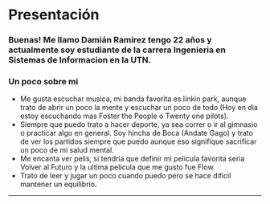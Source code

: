 # Presentación
### Buenas! Me llamo Damián Ramirez tengo 22 años y actualmente soy estudiante de la carrera Ingenieria en Sistemas de Informacion en la UTN.
### Un poco sobre mi
- Me gusta escuchar musica, mi banda favorita es linkin park, aunque trato de abrir un poco la mente y escuchar un poco de todo (Hoy en dia estoy escuchando mas Foster the People o Twenty one pilots).
- Siempre que puedo trato a hacer deporte, ya sea correr o ir al gimnasio o practicar algo en general. Soy hincha de Boca (Andate Gago) y trato de ver los partidos siempre que puedo aunque eso signifique sacrificar un poco de mi salud mental.
- Me encanta ver pelis, si tendria que definir mi pelicula favorita seria Volver al Futuro y la ultima pelicula que me gusto fue Flow.
- Trato de leer y jugar un poco cuando puedo pero se hace dificil mantener un equilibrio.
___
